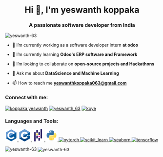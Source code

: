 <h1 align="center">Hi 👋, I'm yeswanth koppaka</h1>
<h3 align="center">A passionate software developer from India</h3>

<p align="left"> <img src="https://komarev.com/ghpvc/?username=yeswanth-63&label=Profile%20views&color=0e75b6&style=flat" alt="yeswanth-63" /> </p>

- 🔭 I’m currently working as a software developer intern **at odoo**

- 🌱 I’m currently learning **Odoo's ERP software and Framework**

- 👯 I’m looking to collaborate on **open-source projects and Hackathons**

- 💬 Ask me about **DataScience and Machine Learning**

- 📫 How to reach me **yeswanthkoppaka063@gmail.com**

<h3 align="left">Connect with me:</h3>
<p align="left">
<a href="https://linkedin.com/in/koppaka yeswanth" target="blank"><img align="center" src="https://raw.githubusercontent.com/rahuldkjain/github-profile-readme-generator/master/src/images/icons/Social/linked-in-alt.svg" alt="koppaka yeswanth" height="30" width="40" /></a>
<a href="https://instagram.com/yeswanth_63" target="blank"><img align="center" src="https://raw.githubusercontent.com/rahuldkjain/github-profile-readme-generator/master/src/images/icons/Social/instagram.svg" alt="yeswanth_63" height="30" width="40" /></a>
<a href="https://discord.gg/koye" target="blank"><img align="center" src="https://raw.githubusercontent.com/rahuldkjain/github-profile-readme-generator/master/src/images/icons/Social/discord.svg" alt="koye" height="30" width="40" /></a>
</p>

<h3 align="left">Languages and Tools:</h3>
<p align="left"> <a href="https://www.cprogramming.com/" target="_blank" rel="noreferrer"> <img src="https://raw.githubusercontent.com/devicons/devicon/master/icons/c/c-original.svg" alt="c" width="40" height="40"/> </a> <a href="https://www.w3schools.com/cpp/" target="_blank" rel="noreferrer"> <img src="https://raw.githubusercontent.com/devicons/devicon/master/icons/cplusplus/cplusplus-original.svg" alt="cplusplus" width="40" height="40"/> </a> <a href="https://pandas.pydata.org/" target="_blank" rel="noreferrer"> <img src="https://raw.githubusercontent.com/devicons/devicon/2ae2a900d2f041da66e950e4d48052658d850630/icons/pandas/pandas-original.svg" alt="pandas" width="40" height="40"/> </a> <a href="https://www.python.org" target="_blank" rel="noreferrer"> <img src="https://raw.githubusercontent.com/devicons/devicon/master/icons/python/python-original.svg" alt="python" width="40" height="40"/> </a> <a href="https://pytorch.org/" target="_blank" rel="noreferrer"> <img src="https://www.vectorlogo.zone/logos/pytorch/pytorch-icon.svg" alt="pytorch" width="40" height="40"/> </a> <a href="https://scikit-learn.org/" target="_blank" rel="noreferrer"> <img src="https://upload.wikimedia.org/wikipedia/commons/0/05/Scikit_learn_logo_small.svg" alt="scikit_learn" width="40" height="40"/> </a> <a href="https://seaborn.pydata.org/" target="_blank" rel="noreferrer"> <img src="https://seaborn.pydata.org/_images/logo-mark-lightbg.svg" alt="seaborn" width="40" height="40"/> </a> <a href="https://www.tensorflow.org" target="_blank" rel="noreferrer"> <img src="https://www.vectorlogo.zone/logos/tensorflow/tensorflow-icon.svg" alt="tensorflow" width="40" height="40"/> </a> </p>
<p><img align="left" src="https://github-readme-stats.vercel.app/api/top-langs?username=yeswanth-63&show_icons=true&locale=en&layout=compact" alt="yeswanth-63" /></p>


<p>&nbsp;<img align="center" src="https://github-readme-stats.vercel.app/api?username=yeswanth-63&show_icons=true&locale=en" alt="yeswanth-63" /></p>
